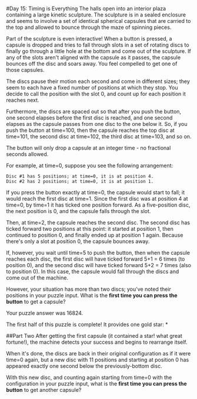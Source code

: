 #Day 15: Timing is Everything
The halls open into an interior plaza containing a large kinetic sculpture. The sculpture is in a sealed enclosure 
and seems to involve a set of identical spherical capsules that are carried to the top and allowed to bounce through 
the maze of spinning pieces.

Part of the sculpture is even interactive! When a button is pressed, a capsule is dropped and tries to fall through 
slots in a set of rotating discs to finally go through a little hole at the bottom and come out of the sculpture. 
If any of the slots aren't aligned with the capsule as it passes, the capsule bounces off the disc and soars away. 
You feel compelled to get one of those capsules.

The discs pause their motion each second and come in different sizes; they seem to each have a fixed number of 
positions at which they stop. You decide to call the position with the slot 0, and count up for each position it 
reaches next.

Furthermore, the discs are spaced out so that after you push the button, one second elapses before the first 
disc is reached, and one second elapses as the capsule passes from one disc to the one below it. So, if you push 
the button at time=100, then the capsule reaches the top disc at time=101, the second disc at time=102, the third 
disc at time=103, and so on.

The button will only drop a capsule at an integer time - no fractional seconds allowed.

For example, at time=0, suppose you see the following arrangement:
```
Disc #1 has 5 positions; at time=0, it is at position 4.
Disc #2 has 2 positions; at time=0, it is at position 1.
```
If you press the button exactly at time=0, the capsule would start to fall; it would reach the first disc at time=1. 
Since the first disc was at position 4 at time=0, by time=1 it has ticked one position forward. As a five-position 
disc, the next position is 0, and the capsule falls through the slot.

Then, at time=2, the capsule reaches the second disc. The second disc has ticked forward two positions at this 
point: it started at position 1, then continued to position 0, and finally ended up at position 1 again. Because 
there's only a slot at position 0, the capsule bounces away.

If, however, you wait until time=5 to push the button, then when the capsule reaches each disc, the first disc will 
have ticked forward 5+1 = 6 times (to position 0), and the second disc will have ticked forward 5+2 = 7 times 
(also to position 0). In this case, the capsule would fall through the discs and come out of the machine.

However, your situation has more than two discs; you've noted their positions in your puzzle input. 
What is the **first time you can press the button** to get a capsule?

Your puzzle answer was 16824.

The first half of this puzzle is complete! It provides one gold star: *

##Part Two
After getting the first capsule (it contained a star! what great fortune!), the machine detects your success and 
begins to rearrange itself.

When it's done, the discs are back in their original configuration as if it were time=0 again, but a new disc 
with 11 positions and starting at position 0 has appeared exactly one second below the previously-bottom disc.

With this new disc, and counting again starting from time=0 with the configuration in your puzzle input, what is the 
**first time you can press the button** to get another capsule?